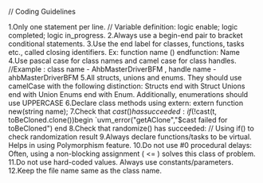 // Coding Guidelines

1.Only one statement per line. // Variable definition: logic enable; logic completed; logic in_progress.
2.Always use a begin-end pair to bracket conditional statements.
3.Use the end label for classes, functions, tasks etc., called closing identifiers. Ex: function name () endfunction: Name
4.Use pascal case for class names and camel case for class handles. //Example : class name - AhbMasterDriverBFM , handle name - ahbMasterDriverBFM
5.All structs, unions and enums. They should use camelCase with the following distinction: Structs end with Struct Unions end with Union Enums end with Enum. Additionally, enumerations should use UPPERCASE
6.Declare class methods using extern: extern function new(string name);
7.Check that $cast() has succeeded: if(!$cast(t, toBeCloned.clone())begin `uvm_error("getAClone","$cast failed for toBeCloned") end
8.Check that randomize() has succeeded: // Using if() to check randomization result
9.Always declare functions/tasks to be virtual. Helps in using Polymorphism feature.
10.Do not use #0 procedural delays: Often, using a non-blocking assignment ( <= ) solves this class of problem.
11.Do not use hard-coded values. Always use constants/parameters.
12.Keep the file name same as the class name. 
